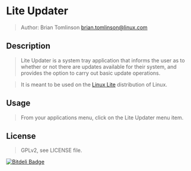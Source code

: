 # Lite Updater

> Author: Brian Tomlinson <brian.tomlinson@linux.com>

## Description

> Lite Updater is a system tray application that informs the user as to whether or not there are
> updates available for their system, and provides the option to carry out basic update operations.

> It is meant to be used on the [Linux Lite](https://www.linuxliteos.com/) distribution of Linux.

## Usage

> From your applications menu, click on the Lite Updater menu item.

## License

> GPLv2, see LICENSE file.


[![Bitdeli Badge](https://d2weczhvl823v0.cloudfront.net/darthlukan/liteupdater/trend.png)](https://bitdeli.com/free "Bitdeli Badge")

